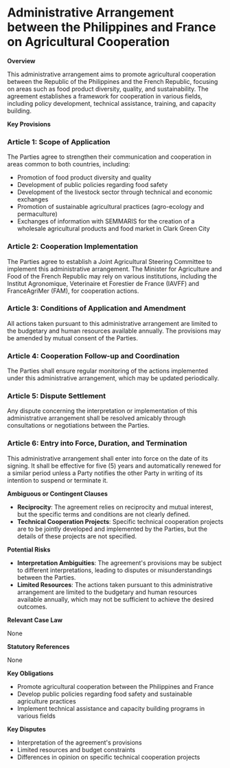 **Administrative Arrangement between the Philippines and France on Agricultural Cooperation**
===========================================================

**Overview**

This administrative arrangement aims to promote agricultural cooperation between the Republic of the Philippines and the French Republic, focusing on areas such as food product diversity, quality, and sustainability. The agreement establishes a framework for cooperation in various fields, including policy development, technical assistance, training, and capacity building.

**Key Provisions**

### Article 1: Scope of Application

The Parties agree to strengthen their communication and cooperation in areas common to both countries, including:

*   Promotion of food product diversity and quality
*   Development of public policies regarding food safety
*   Development of the livestock sector through technical and economic exchanges
*   Promotion of sustainable agricultural practices (agro-ecology and permaculture)
*   Exchanges of information with SEMMARIS for the creation of a wholesale agricultural products and food market in Clark Green City

### Article 2: Cooperation Implementation

The Parties agree to establish a Joint Agricultural Steering Committee to implement this administrative arrangement. The Minister for Agriculture and Food of the French Republic may rely on various institutions, including the Institut Agronomique, Veterinaire et Forestier de France (IAVFF) and FranceAgriMer (FAM), for cooperation actions.

### Article 3: Conditions of Application and Amendment

All actions taken pursuant to this administrative arrangement are limited to the budgetary and human resources available annually. The provisions may be amended by mutual consent of the Parties.

### Article 4: Cooperation Follow-up and Coordination

The Parties shall ensure regular monitoring of the actions implemented under this administrative arrangement, which may be updated periodically.

### Article 5: Dispute Settlement

Any dispute concerning the interpretation or implementation of this administrative arrangement shall be resolved amicably through consultations or negotiations between the Parties.

### Article 6: Entry into Force, Duration, and Termination

This administrative arrangement shall enter into force on the date of its signing. It shall be effective for five (5) years and automatically renewed for a similar period unless a Party notifies the other Party in writing of its intention to suspend or terminate it.

**Ambiguous or Contingent Clauses**

*   **Reciprocity**: The agreement relies on reciprocity and mutual interest, but the specific terms and conditions are not clearly defined.
*   **Technical Cooperation Projects**: Specific technical cooperation projects are to be jointly developed and implemented by the Parties, but the details of these projects are not specified.

**Potential Risks**

*   **Interpretation Ambiguities**: The agreement's provisions may be subject to different interpretations, leading to disputes or misunderstandings between the Parties.
*   **Limited Resources**: The actions taken pursuant to this administrative arrangement are limited to the budgetary and human resources available annually, which may not be sufficient to achieve the desired outcomes.

**Relevant Case Law**

None

**Statutory References**

None

**Key Obligations**

*   Promote agricultural cooperation between the Philippines and France
*   Develop public policies regarding food safety and sustainable agriculture practices
*   Implement technical assistance and capacity building programs in various fields

**Key Disputes**

*   Interpretation of the agreement's provisions
*   Limited resources and budget constraints
*   Differences in opinion on specific technical cooperation projects